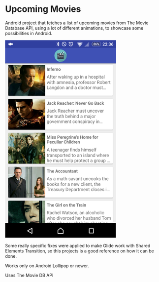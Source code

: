 
# Upcoming Movies


Android project that fetches a list of upcoming movies from The Movie Database API,
using a lot of different animations, to showcase some possibilities in Android.

<img src="screenshot_movies.png" alt="text asas" width="360" height="640">

Some really specific fixes were applied to make Glide work with Shared Elements Transition,
so this projects is a good reference on how it can be done.

Works only on Android Lollipop or newer.

Uses The Movie DB API
